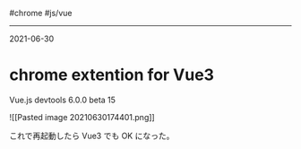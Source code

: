 #chrome #js/vue 

---
2021-06-30

# chrome extention for Vue3

Vue.js devtools 6.0.0 beta 15

![[Pasted image 20210630174401.png]]

これで再起動したら Vue3 でも OK になった。

